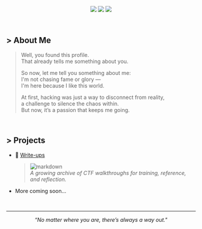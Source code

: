 <p align="center">
  <img src="https://img.shields.io/badge/Offensive-Security-E4080A?style=for-the-badge&logo=kali-linux&logoColor=white" />
  <img src="https://img.shields.io/badge/Linux-User-black?style=for-the-badge&logo=linux&logoColor=white" />
  <img src="https://img.shields.io/badge/Python-Dev-blue?style=for-the-badge&logo=python&logoColor=white" />
</p>

<br>

## > About Me
> Well, you found this profile. <br>
> That already tells me something about you. <br>
>
> So now, let me tell you something about me: <br>
> I'm not chasing fame or glory — <br>
> I'm here because I like this world. <br>
> 
> At first, hacking was just a way to disconnect from reality, <br>
> a challenge to silence the chaos within. <br>
> But now, it’s a passion that keeps me going.

<br>

## > Projects
- 🧩 [Write-ups](https://github.com/seu-usuario/write-ups)
   > ![markdown](https://img.shields.io/badge/Markdown-black?style=flat&logo=markdown) <br>
   > *A growing archive of CTF walkthroughs for training, reference, and reflection.*

- More coming soon...

<br>

---
<p align="center"><em>“No matter where you are, there’s always a way out."</em></p>
